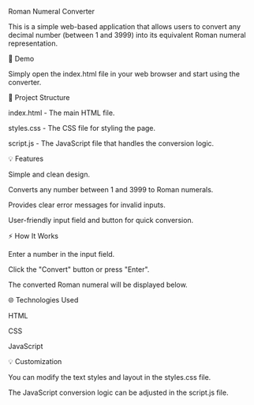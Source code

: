 Roman Numeral Converter

This is a simple web-based application that allows users to convert any decimal number (between 1 and 3999) into its equivalent Roman numeral representation.

🚀 Demo

Simply open the index.html file in your web browser and start using the converter.

📂 Project Structure

index.html - The main HTML file.

styles.css - The CSS file for styling the page.

script.js - The JavaScript file that handles the conversion logic.

💡 Features

Simple and clean design.

Converts any number between 1 and 3999 to Roman numerals.

Provides clear error messages for invalid inputs.

User-friendly input field and button for quick conversion.

⚡ How It Works

Enter a number in the input field.

Click the "Convert" button or press "Enter".

The converted Roman numeral will be displayed below.

🌐 Technologies Used

HTML

CSS

JavaScript

💡 Customization

You can modify the text styles and layout in the styles.css file.

The JavaScript conversion logic can be adjusted in the script.js file.